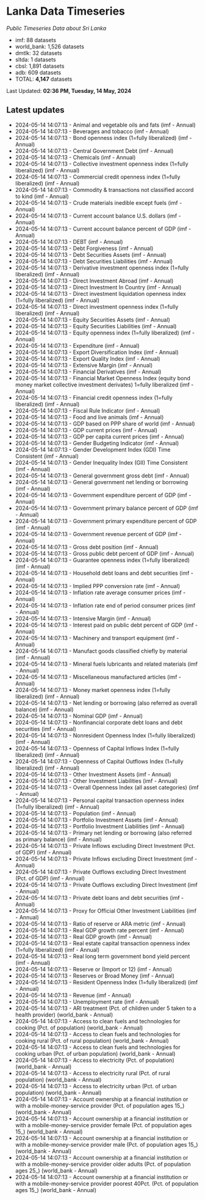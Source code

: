 # Lanka Data Timeseries
*Public Timeseries Data about Sri Lanka*

* imf: 88 datasets
* world_bank: 1,526 datasets
* dmtlk: 32 datasets
* sltda: 1 datasets
* cbsl: 1,891 datasets
* adb: 609 datasets
* TOTAL: **4,147** datasets

Last Updated: **02:36 PM, Tuesday, 14 May, 2024**

## Latest updates

* 2024-05-14 14:07:13 - Animal and vegetable oils and fats (imf - Annual)
* 2024-05-14 14:07:13 - Beverages and tobacco (imf - Annual)
* 2024-05-14 14:07:13 - Bond openness index (1=fully liberalized) (imf - Annual)
* 2024-05-14 14:07:13 - Central Government Debt (imf - Annual)
* 2024-05-14 14:07:13 - Chemicals (imf - Annual)
* 2024-05-14 14:07:13 - Collective investment openness index (1=fully liberalized) (imf - Annual)
* 2024-05-14 14:07:13 - Commercial credit openness index (1=fully liberalized) (imf - Annual)
* 2024-05-14 14:07:13 - Commodity & transactions not classified accord to kind (imf - Annual)
* 2024-05-14 14:07:13 - Crude materials inedible except fuels (imf - Annual)
* 2024-05-14 14:07:13 - Current account balance U.S. dollars (imf - Annual)
* 2024-05-14 14:07:13 - Current account balance percent of GDP (imf - Annual)
* 2024-05-14 14:07:13 - DEBT (imf - Annual)
* 2024-05-14 14:07:13 - Debt Forgiveness (imf - Annual)
* 2024-05-14 14:07:13 - Debt Securities Assets (imf - Annual)
* 2024-05-14 14:07:13 - Debt Securities Liabilities (imf - Annual)
* 2024-05-14 14:07:13 - Derivative investment openness index (1=fully liberalized) (imf - Annual)
* 2024-05-14 14:07:13 - Direct Investment Abroad (imf - Annual)
* 2024-05-14 14:07:13 - Direct Investment In Country (imf - Annual)
* 2024-05-14 14:07:13 - Direct investment liquidation openness index (1=fully liberalized) (imf - Annual)
* 2024-05-14 14:07:13 - Direct investment openness index (1=fully liberalized) (imf - Annual)
* 2024-05-14 14:07:13 - Equity Securities Assets (imf - Annual)
* 2024-05-14 14:07:13 - Equity Securities Liabilities (imf - Annual)
* 2024-05-14 14:07:13 - Equity openness index (1=fully liberalized) (imf - Annual)
* 2024-05-14 14:07:13 - Expenditure (imf - Annual)
* 2024-05-14 14:07:13 - Export Diversification Index (imf - Annual)
* 2024-05-14 14:07:13 - Export Quality Index (imf - Annual)
* 2024-05-14 14:07:13 - Extensive Margin (imf - Annual)
* 2024-05-14 14:07:13 - Financial Derivatives (imf - Annual)
* 2024-05-14 14:07:13 - Financial Market Openness Index (equity bond money market collective investment derivates) 1=fully liberalized (imf - Annual)
* 2024-05-14 14:07:13 - Financial credit openness index (1=fully liberalized) (imf - Annual)
* 2024-05-14 14:07:13 - Fiscal Rule Indicator (imf - Annual)
* 2024-05-14 14:07:13 - Food and live animals (imf - Annual)
* 2024-05-14 14:07:13 - GDP based on PPP share of world (imf - Annual)
* 2024-05-14 14:07:13 - GDP current prices (imf - Annual)
* 2024-05-14 14:07:13 - GDP per capita current prices (imf - Annual)
* 2024-05-14 14:07:13 - Gender Budgeting Indicator (imf - Annual)
* 2024-05-14 14:07:13 - Gender Development Index (GDI) Time Consistent (imf - Annual)
* 2024-05-14 14:07:13 - Gender Inequality Index (GII) Time Consistent (imf - Annual)
* 2024-05-14 14:07:13 - General government gross debt (imf - Annual)
* 2024-05-14 14:07:13 - General government net lending or borrowing (imf - Annual)
* 2024-05-14 14:07:13 - Government expenditure percent of GDP (imf - Annual)
* 2024-05-14 14:07:13 - Government primary balance percent of GDP (imf - Annual)
* 2024-05-14 14:07:13 - Government primary expenditure percent of GDP (imf - Annual)
* 2024-05-14 14:07:13 - Government revenue percent of GDP (imf - Annual)
* 2024-05-14 14:07:13 - Gross debt position (imf - Annual)
* 2024-05-14 14:07:13 - Gross public debt percent of GDP (imf - Annual)
* 2024-05-14 14:07:13 - Guarantee openness index (1=fully liberalized) (imf - Annual)
* 2024-05-14 14:07:13 - Household debt loans and debt securities (imf - Annual)
* 2024-05-14 14:07:13 - Implied PPP conversion rate (imf - Annual)
* 2024-05-14 14:07:13 - Inflation rate average consumer prices (imf - Annual)
* 2024-05-14 14:07:13 - Inflation rate end of period consumer prices (imf - Annual)
* 2024-05-14 14:07:13 - Intensive Margin (imf - Annual)
* 2024-05-14 14:07:13 - Interest paid on public debt percent of GDP (imf - Annual)
* 2024-05-14 14:07:13 - Machinery and transport equipment (imf - Annual)
* 2024-05-14 14:07:13 - Manufact goods classified chiefly by material (imf - Annual)
* 2024-05-14 14:07:13 - Mineral fuels lubricants and related materials (imf - Annual)
* 2024-05-14 14:07:13 - Miscellaneous manufactured articles (imf - Annual)
* 2024-05-14 14:07:13 - Money market openness index (1=fully liberalized) (imf - Annual)
* 2024-05-14 14:07:13 - Net lending or borrowing (also referred as overall balance) (imf - Annual)
* 2024-05-14 14:07:13 - Nominal GDP (imf - Annual)
* 2024-05-14 14:07:13 - Nonfinancial corporate debt loans and debt securities (imf - Annual)
* 2024-05-14 14:07:13 - Nonresident Openness Index (1=fully liberalized) (imf - Annual)
* 2024-05-14 14:07:13 - Openness of Capital Inflows Index (1=fully liberalized) (imf - Annual)
* 2024-05-14 14:07:13 - Openness of Capital Outflows Index (1=fully liberalized) (imf - Annual)
* 2024-05-14 14:07:13 - Other Investment Assets (imf - Annual)
* 2024-05-14 14:07:13 - Other Investment Liabilities (imf - Annual)
* 2024-05-14 14:07:13 - Overall Openness Index (all asset categories) (imf - Annual)
* 2024-05-14 14:07:13 - Personal capital transaction openness index (1=fully liberalized) (imf - Annual)
* 2024-05-14 14:07:13 - Population (imf - Annual)
* 2024-05-14 14:07:13 - Portfolio Investment Assets (imf - Annual)
* 2024-05-14 14:07:13 - Portfolio Investment Liabilities (imf - Annual)
* 2024-05-14 14:07:13 - Primary net lending or borrowing (also referred as primary balance) (imf - Annual)
* 2024-05-14 14:07:13 - Private Inflows excluding Direct Investment (Pct. of GDP) (imf - Annual)
* 2024-05-14 14:07:13 - Private Inflows excluding Direct Investment (imf - Annual)
* 2024-05-14 14:07:13 - Private Outflows excluding Direct Investment (Pct. of GDP) (imf - Annual)
* 2024-05-14 14:07:13 - Private Outflows excluding Direct Investment (imf - Annual)
* 2024-05-14 14:07:13 - Private debt loans and debt securities (imf - Annual)
* 2024-05-14 14:07:13 - Proxy for Official Other Investment Liabilities (imf - Annual)
* 2024-05-14 14:07:13 - Ratio of reserve or ARA metric (imf - Annual)
* 2024-05-14 14:07:13 - Real GDP growth rate percent (imf - Annual)
* 2024-05-14 14:07:13 - Real GDP growth (imf - Annual)
* 2024-05-14 14:07:13 - Real estate capital transaction openness index (1=fully liberalized) (imf - Annual)
* 2024-05-14 14:07:13 - Real long term government bond yield percent (imf - Annual)
* 2024-05-14 14:07:13 - Reserve or (Import or 12) (imf - Annual)
* 2024-05-14 14:07:13 - Reserves or Broad Money (imf - Annual)
* 2024-05-14 14:07:13 - Resident Openness Index (1=fully liberalized) (imf - Annual)
* 2024-05-14 14:07:13 - Revenue (imf - Annual)
* 2024-05-14 14:07:13 - Unemployment rate (imf - Annual)
* 2024-05-14 14:07:13 - ARI treatment (Pct. of children under 5 taken to a health provider) (world_bank - Annual)
* 2024-05-14 14:07:13 - Access to clean fuels and technologies for cooking (Pct. of population) (world_bank - Annual)
* 2024-05-14 14:07:13 - Access to clean fuels and technologies for cooking rural (Pct. of rural population) (world_bank - Annual)
* 2024-05-14 14:07:13 - Access to clean fuels and technologies for cooking urban (Pct. of urban population) (world_bank - Annual)
* 2024-05-14 14:07:13 - Access to electricity (Pct. of population) (world_bank - Annual)
* 2024-05-14 14:07:13 - Access to electricity rural (Pct. of rural population) (world_bank - Annual)
* 2024-05-14 14:07:13 - Access to electricity urban (Pct. of urban population) (world_bank - Annual)
* 2024-05-14 14:07:13 - Account ownership at a financial institution or with a mobile-money-service provider (Pct. of population ages 15_) (world_bank - Annual)
* 2024-05-14 14:07:13 - Account ownership at a financial institution or with a mobile-money-service provider female (Pct. of population ages 15_) (world_bank - Annual)
* 2024-05-14 14:07:13 - Account ownership at a financial institution or with a mobile-money-service provider male (Pct. of population ages 15_) (world_bank - Annual)
* 2024-05-14 14:07:13 - Account ownership at a financial institution or with a mobile-money-service provider older adults (Pct. of population ages 25_) (world_bank - Annual)
* 2024-05-14 14:07:13 - Account ownership at a financial institution or with a mobile-money-service provider poorest 40Pct. (Pct. of population ages 15_) (world_bank - Annual)